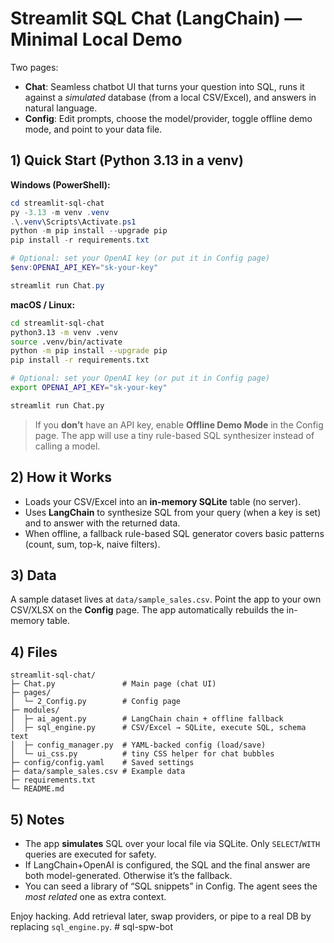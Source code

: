 # Streamlit SQL Chat (LangChain) — Minimal Local Demo

Two pages:
- **Chat**: Seamless chatbot UI that turns your question into SQL, runs it against a *simulated* database (from a local CSV/Excel), and answers in natural language.
- **Config**: Edit prompts, choose the model/provider, toggle offline demo mode, and point to your data file.

## 1) Quick Start (Python 3.13 in a venv)

**Windows (PowerShell):**
```powershell
cd streamlit-sql-chat
py -3.13 -m venv .venv
.\.venv\Scripts\Activate.ps1
python -m pip install --upgrade pip
pip install -r requirements.txt

# Optional: set your OpenAI key (or put it in Config page)
$env:OPENAI_API_KEY="sk-your-key"

streamlit run Chat.py
```

**macOS / Linux:**
```bash
cd streamlit-sql-chat
python3.13 -m venv .venv
source .venv/bin/activate
python -m pip install --upgrade pip
pip install -r requirements.txt

# Optional: set your OpenAI key (or put it in Config page)
export OPENAI_API_KEY="sk-your-key"

streamlit run Chat.py
```

> If you **don’t** have an API key, enable **Offline Demo Mode** in the Config page. The app will use a tiny rule-based SQL synthesizer instead of calling a model.

## 2) How it Works

- Loads your CSV/Excel into an **in-memory SQLite** table (no server).
- Uses **LangChain** to synthesize SQL from your query (when a key is set) and to answer with the returned data.
- When offline, a fallback rule-based SQL generator covers basic patterns (count, sum, top-k, naive filters).

## 3) Data

A sample dataset lives at `data/sample_sales.csv`. Point the app to your own CSV/XLSX on the **Config** page. The app automatically rebuilds the in-memory table.

## 4) Files

```
streamlit-sql-chat/
├─ Chat.py               # Main page (chat UI)
├─ pages/
│  └─ 2_Config.py        # Config page
├─ modules/
│  ├─ ai_agent.py        # LangChain chain + offline fallback
│  ├─ sql_engine.py      # CSV/Excel → SQLite, execute SQL, schema text
│  ├─ config_manager.py  # YAML-backed config (load/save)
│  └─ ui_css.py          # tiny CSS helper for chat bubbles
├─ config/config.yaml    # Saved settings
├─ data/sample_sales.csv # Example data
├─ requirements.txt
└─ README.md
```

## 5) Notes

- The app **simulates** SQL over your local file via SQLite. Only `SELECT`/`WITH` queries are executed for safety.
- If LangChain+OpenAI is configured, the SQL and the final answer are both model-generated. Otherwise it’s the fallback.
- You can seed a library of “SQL snippets” in Config. The agent sees the *most related* one as extra context.

Enjoy hacking. Add retrieval later, swap providers, or pipe to a real DB by replacing `sql_engine.py`.
#   s q l - s p w - b o t  
 